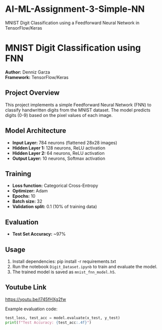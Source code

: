# AI-ML-Assignment-3-Simple-NN
MNIST Digit Classification using a Feedforward Neural Network in TensorFlow/Keras

# MNIST Digit Classification using FNN

**Author:** Denniz Garza  
**Framework:** TensorFlow/Keras

## Project Overview
This project implements a simple Feedforward Neural Network (FNN) to classify handwritten digits from the MNIST dataset. The model predicts digits (0-9) based on the pixel values of each image.

## Model Architecture
- **Input Layer:** 784 neurons (flattened 28x28 images)
- **Hidden Layer 1:** 128 neurons, ReLU activation
- **Hidden Layer 2:** 64 neurons, ReLU activation
- **Output Layer:** 10 neurons, Softmax activation

## Training
- **Loss function:** Categorical Cross-Entropy
- **Optimizer:** Adam
- **Epochs:** 10
- **Batch size:** 32
- **Validation split:** 0.1 (10% of training data)

## Evaluation
- **Test Set Accuracy:** ~97%

## Usage
1. Install dependencies: pip install -r requirements.txt
2. Run the notebook `Digit_Dataset.ipynb` to train and evaluate the model.
3. The trained model is saved as `mnist_fnn_model.h5`.

## Youtube Link
https://youtu.be/l745fHXg2fw

Example evaluation code:
```python
test_loss, test_acc = model.evaluate(x_test, y_test)
print(f"Test Accuracy: {test_acc:.4f}")
